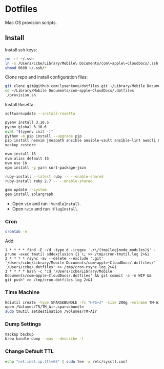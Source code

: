 # Dotfiles

Mac OS provision scripts.

## Install

Install ssh keys:
```sh
rm -rf ~/.ssh
ln -s /Users/ccbe/Library/Mobile\ Documents/com\~apple\~CloudDocs/.ssh ~/.ssh
chmod 0600 ~/.ssh/*
```

Clone repo and install configuration files:
```sh
git clone git@github.com:lysenkooo/dotfiles.git ~/Library/Mobile Documents/com~apple~CloudDocs/.dotfiles
cd ~/Library/Mobile Documents/com~apple~CloudDocs/.dotfiles
./provision.sh
```

Install Rosetta:
```sh
softwareupdate --install-rosetta
```

```sh
pyenv install 3.10.6
pyenv global 3.10.6
eval "$(pyenv init -)"
python -m pip install --upgrade pip
pip install neovim jmespath ansible ansible-vault ansible-lint awscli mackup
mackup restore
```

```sh
nvm install 16
nvm alias default 16
nvm use 16
npm install -g yarn sort-package-json
```

```sh
ruby-install --latest ruby -- --enable-shared
ruby-install ruby 2.7 -- --enable-shared
```

```sh
gem update --system
gem install solargraph
```

* Open `vim` and run `:VundleInstall`.
* Open `nvim` and run `:PlugInstall`.

### Cron

```sh
crontab -e
```

Add:
```
1 * * * * find -E ~/d -type d -iregex '.+\/(tmp|log|node_modules)$' -prune -exec tmutil addexclusion {} \; >> /tmp/cron-tmutil.log 2>&1
2 * * * * rsync -av --delete --exclude '.git' '/Users/ccbe/Library/Mobile Documents/com~apple~CloudDocs/.dotfiles/' '/Users/ccbe/.dotfiles' >> /tmp/cron-rsync.log 2>&1
3 * * * * bash -c "cd '/Users/ccbe/Library/Mobile Documents/com~apple~CloudDocs/.dotfiles' && git commit -a -m WIP && git push" >> /tmp/cron-dotfiles.log 2>&1
```

### Time Machine

```sh
hdiutil create -type SPARSEBUNDLE -fs "HFS+J" -size 200g -volname TM-Air /Volumes/T5/TM_Air.sparsebundle
open /Volumes/T5/TM_Air.sparsebundle
sudo tmutil setdestination /Volumes/TM-Air
```

### Dump Settings

```sh
mackup backup
brew bundle dump --mas --describe -f
```

### Change Default TTL

```sh
echo "net.inet.ip.ttl=65" | sudo tee -a /etc/sysctl.conf
```

